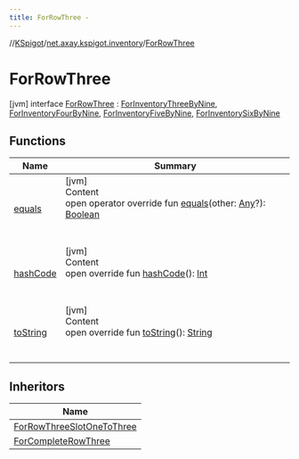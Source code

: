 ```yaml
---
title: ForRowThree -
---
```

//[KSpigot](../../index.md)/[net.axay.kspigot.inventory](../index.md)/[ForRowThree](index.md)



# ForRowThree  
 [jvm] interface [ForRowThree](index.md) : [ForInventoryThreeByNine](../-for-inventory-three-by-nine/index.md), [ForInventoryFourByNine](../-for-inventory-four-by-nine/index.md), [ForInventoryFiveByNine](../-for-inventory-five-by-nine/index.md), [ForInventorySixByNine](../-for-inventory-six-by-nine/index.md)   


## Functions  
  
|  Name|  Summary| 
|---|---|
| [equals](../../net.axay.kspigot.utils/-registerable-command/index.md#kotlin/Any/equals/#kotlin.Any?/PointingToDeclaration/)| [jvm]  <br>Content  <br>open operator override fun [equals](../../net.axay.kspigot.utils/-registerable-command/index.md#kotlin/Any/equals/#kotlin.Any?/PointingToDeclaration/)(other: [Any](https://kotlinlang.org/api/latest/jvm/stdlib/kotlin/-any/index.html)?): [Boolean](https://kotlinlang.org/api/latest/jvm/stdlib/kotlin/-boolean/index.html)  <br><br><br>
| [hashCode](../../net.axay.kspigot.utils/-registerable-command/index.md#kotlin/Any/hashCode/#/PointingToDeclaration/)| [jvm]  <br>Content  <br>open override fun [hashCode](../../net.axay.kspigot.utils/-registerable-command/index.md#kotlin/Any/hashCode/#/PointingToDeclaration/)(): [Int](https://kotlinlang.org/api/latest/jvm/stdlib/kotlin/-int/index.html)  <br><br><br>
| [toString](../../net.axay.kspigot.utils/-registerable-command/index.md#kotlin/Any/toString/#/PointingToDeclaration/)| [jvm]  <br>Content  <br>open override fun [toString](../../net.axay.kspigot.utils/-registerable-command/index.md#kotlin/Any/toString/#/PointingToDeclaration/)(): [String](https://kotlinlang.org/api/latest/jvm/stdlib/kotlin/-string/index.html)  <br><br><br>


## Inheritors  
  
|  Name| 
|---|
| [ForRowThreeSlotOneToThree](../-for-row-three-slot-one-to-three/index.md)
| [ForCompleteRowThree](../-for-complete-row-three/index.md)

